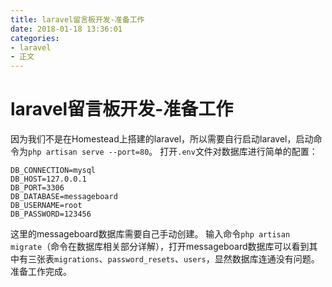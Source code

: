 ```yaml
---
title: laravel留言板开发-准备工作
date: 2018-01-18 13:36:01
categories:
- laravel
- 正文
---
```


# laravel留言板开发-准备工作

因为我们不是在Homestead上搭建的laravel，所以需要自行启动laravel，启动命令为`php artisan serve --port=80`。
打开`.env`文件对数据库进行简单的配置：
```
DB_CONNECTION=mysql
DB_HOST=127.0.0.1
DB_PORT=3306
DB_DATABASE=messageboard
DB_USERNAME=root
DB_PASSWORD=123456
```
这里的messageboard数据库需要自己手动创建。
输入命令`php artisan migrate`（命令在数据库相关部分详解），打开messageboard数据库可以看到其中有三张表`migrations`、`password_resets`、`users`，显然数据库连通没有问题。
准备工作完成。